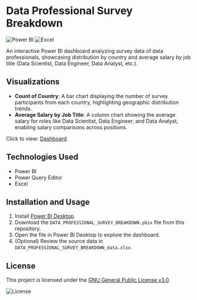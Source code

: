 # Data Professional Survey Breakdown

![Power BI](https://img.shields.io/badge/Power%20BI-2023-F2C811?style=flat&logo=powerbi&logoColor=black)
![Excel](https://img.shields.io/badge/Excel-365-217346?style=flat&logo=microsoft-excel&logoColor=white)

An interactive Power BI dashboard analyzing survey data of data professionals, showcasing distribution by country and average salary by job title (Data Scientist, Data Engineer, Data Analyst, etc.).

## Visualizations
- **Count of Country**: A bar chart displaying the number of survey participants from each country, highlighting geographic distribution trends.
- **Average Salary by Job Title**: A column chart showing the average salary for roles like Data Scientist, Data Engineer, and Data Analyst, enabling salary comparisons across positions.

Click to view: [Dashboard](visualizations/).

## Technologies Used
- Power BI
- Power Query Editor
- Excel

## Installation and Usage
1. Install [Power BI Desktop](https://powerbi.microsoft.com/desktop/).
2. Download the `DATA_PROFESSIONAL_SURVEY_BREAKDOWN.pbix` file from this repository.
3. Open the file in Power BI Desktop to explore the dashboard.
4. (Optional) Review the source data in `DATA_PROFESSIONAL_SURVEY_BREAKDOWN_data.xlsx`.

## License
This project is licensed under the [GNU General Public License v3.0](https://github.com/SvalentinoB/PortProjects/blob/main/LICENSE).

![License](https://img.shields.io/badge/License-GNU%20GPL%20v3.0-008000?style=flat&logo=gnu)

